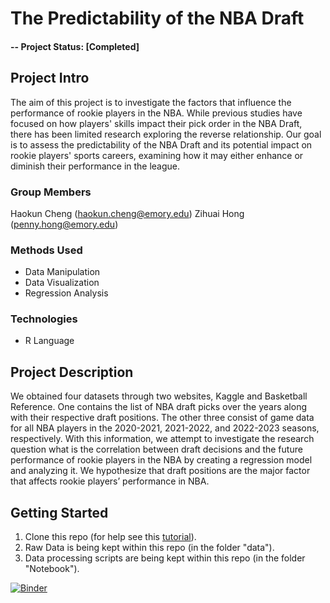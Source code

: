 # The Predictability of the NBA Draft

#### -- Project Status: [Completed]

## Project Intro
The aim of this project is to investigate the factors that influence the performance of rookie players in the NBA. While previous studies have focused on how players' skills impact their pick order in the NBA Draft, there has been limited research exploring the reverse relationship. Our goal is to assess the predictability of the NBA Draft and its potential impact on rookie players' sports careers, examining how it may either enhance or diminish their performance in the league.

### Group Members
Haokun Cheng (haokun.cheng@emory.edu)
Zihuai Hong (penny.hong@emory.edu)

### Methods Used
* Data Manipulation
* Data Visualization
* Regression Analysis 

### Technologies
* R Language 

## Project Description
We obtained four datasets through two websites, Kaggle and Basketball Reference. One contains the list of NBA draft picks over the years along with their respective draft positions. The other three consist of game data for all NBA players in the 2020-2021, 2021-2022, and 2022-2023 seasons, respectively. With this information, we attempt to investigate the research question what is the correlation between draft decisions and the future performance of rookie players in the NBA by creating a regression model and analyzing it. We hypothesize that draft positions are the major factor that affects rookie players’ performance in NBA.

## Getting Started

1. Clone this repo (for help see this [tutorial](https://help.github.com/articles/cloning-a-repository/)).
2. Raw Data is being kept within this repo (in the folder "data"). 
3. Data processing scripts are being kept within this repo (in the folder "Notebook").

[![Binder](https://mybinder.org/badge_logo.svg)](https://mybinder.org/v2/gh/haokuncheng/NBA_Draft_Project/binder)
